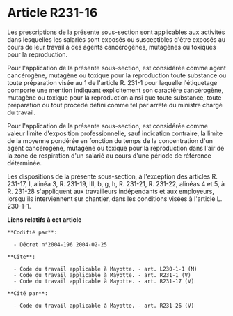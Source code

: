 # Article R231-16

Les prescriptions de la présente sous-section sont applicables aux activités dans lesquelles les salariés sont exposés ou
susceptibles d'être exposés au cours de leur travail à des agents cancérogènes, mutagènes ou toxiques pour la reproduction.

Pour l'application de la présente sous-section, est considérée comme agent cancérogène, mutagène ou toxique pour la
reproduction toute substance ou toute préparation visée au 1 de l'article R. 231-1 pour laquelle l'étiquetage comporte une
mention indiquant explicitement son caractère cancérogène, mutagène ou toxique pour la reproduction ainsi que toute
substance, toute préparation ou tout procédé défini comme tel par arrêté du ministre chargé du travail.

Pour l'application de la présente sous-section, est considérée comme valeur limite d'exposition professionnelle, sauf
indication contraire, la limite de la moyenne pondérée en fonction du temps de la concentration d'un agent cancérogène,
mutagène ou toxique pour la reproduction dans l'air de la zone de respiration d'un salarié au cours d'une période de
référence déterminée.

Les dispositions de la présente sous-section, à l'exception des articles R. 231-17, I, alinéa 3, R. 231-19, III, b, g, h, R.
231-21, R. 231-22, alinéas 4 et 5, à R. 231-28 s'appliquent aux travailleurs indépendants et aux employeurs, lorsqu'ils
interviennent sur chantier, dans les conditions visées à l'article L. 230-1-1.

**Liens relatifs à cet article**

	**Codifié par**:

	  - Décret n°2004-196 2004-02-25

	**Cite**:

	  - Code du travail applicable à Mayotte. - art. L230-1-1 (M)
	  - Code du travail applicable à Mayotte. - art. R231-1 (V)
	  - Code du travail applicable à Mayotte. - art. R231-17 (V)

	**Cité par**:

	  - Code du travail applicable à Mayotte. - art. R231-26 (V)
